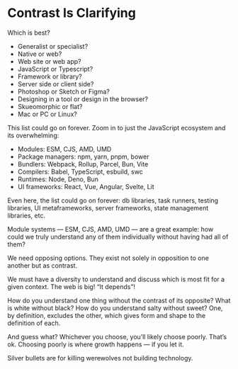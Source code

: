# Contrast Is Clarifying

Which is best?

- Generalist or specialist?
- Native or web?
- Web site or web app?
- JavaScript or Typescript?
- Framework or library?
- Server side or client side?
- Photoshop or Sketch or Figma?
- Designing in a tool or design in the browser?
- Skueomorphic or flat?
- Mac or PC or Linux?

This list could go on forever. Zoom in to just the JavaScript ecosystem and its overwhelming:

- Modules: ESM, CJS, AMD, UMD
- Package managers: npm, yarn, pnpm, bower
- Bundlers: Webpack, Rollup, Parcel, Bun, Vite
- Compilers: Babel, TypeScript, esbuild, swc
- Runtimes: Node, Deno, Bun
- UI frameworks: React, Vue, Angular, Svelte, Lit

Even here, the list could go on forever: db libraries, task runners, testing libraries, UI metaframeworks, server frameworks, state management libraries, etc.

Module systems — ESM, CJS, AMD, UMD — are a great example: how could we truly understand any of them individually without having had all of them?

We need opposing options. They exist not solely in opposition to one another but as contrast. 

We must have a diversity to understand and discuss which is most fit for a given context. The web is big! “It depends”!

How do you understand one thing without the contrast of its opposite? What is white without black? How do you understand salty without sweet? One, by definition, excludes the other, which gives form and shape to the definition of each.

And guess what? Whichever you choose, you’ll likely choose poorly. That’s ok. Choosing poorly is where growth happens — if you let it.

Silver bullets are for killing werewolves not building technology.